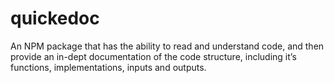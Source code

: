 # quickedoc

An NPM package that has the ability to read and understand code, and then provide an in-dept documentation of the code structure, including it’s functions, implementations, inputs and outputs. 
